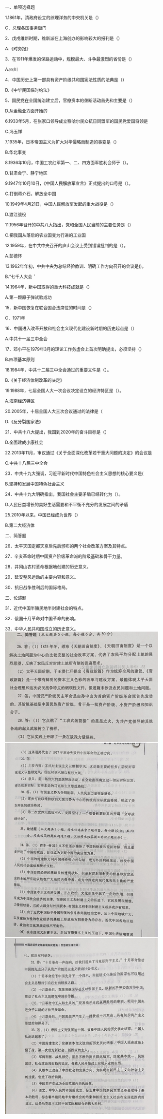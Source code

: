 ﻿一、单项选择题

1\.1861年，清政府设立的综理洋务的中央机关是（）

C．总理各国事务衙门

2．戊戌维新时期，维新派在上海创办的影响较大的报刊是（）

A.《时务报》

3．在1911年爆发的保路运动中，规模最大、斗争最激烈的省份是（）

A.四川

4．中国历史上第一部具有资产阶级共和国宪法性质的法典是（）

D.《中华民国临时约法》

5．国民党在全国统治建立后，官僚资本的垄断活动首先和主要是（）

D.从金融业方面开始的

6\.1933年5月，在张家口领导成立察哈尔民众抗日同盟军的国民党爱国将领是

C.冯玉祥

7\.1935年，日本帝国主义为扩大对华侵略而制造的事变是（）

B.华北事变 

8\.1936年10月，中国工农红军第一、二、四方面军胜利会师于（）。

D.甘肃会宁、静宁地区

9\.1947年10月10日，《中国人民解放军宣言》正式提出的口号是（）。

C.打倒蒋介石，解放全中国

10\.1949年4月21日，中国人民解放军发起的重大战役是（）

D.渡江战役

11\.1956年召开的中共八大指出，党和全国人民当前的主要任务是（）

C.把我国从落后的农业国变为行进的工业国

12\.1959年，在中共中央召开的庐山会议上受到错误批判的是（）。

A.彭德怀

13\.1962年年初，中共中央为总结经验教训、明确工作方向召开的会议是()。

B.“七千人大会＇ 

14\.1964年，新中国取得的重大科技成就是（）

A.第一颗原子弹试验成功

15．新中国恢复在联合国合法席位的时间是（）

C．1971年

16．中国进入改革开放和社会主义现代化建设新时期的历史起点是（）

A.中共十一届三中全会

17．邓小平在1979年3月的理论工作务虚会上首次明确提出，必须坚持（）

B.四项基本原则

18\.1984年，中共十二届三中全会通过的重要文件是（）。

B.《关于经济体制改革的决定》

19\.1988年，七届全国人大一次会议决定设立的经济特区是（）。

A.海南经济特区 

20\.2005年，十届全国人大三次会议通过的法律是（

D.《反分裂国家法》

21．中共十八大提出，我国到2020年的奋斗目标是（）

D.全面建成小康社会

22\.2013年11月，审议通过《关于全面深化改革若干重大问题的决定》的会议是

C.中共十八届三中全会

23．中共十九大强调，习近平新时代中国特色社会主义思想的核心要义是(

B.坚持和发展中国特色社会主义

24．中共十九大明确指出，我国社会主要矛盾已经转化为（）。

D.人民日益增长的美好生活需要和不平衡不充分的发展之间的矛盾

25\.2010年以来，中国已经成为世界（）

B.第二大经济体

二、简答题

26．太平天国定都天京后先后颁布的两个社会改革方案及其特点。

27．辛亥革命时期中国资产阶级革命派的阶级基础和骨干力量。

28．井冈山农村革命根据地创建的历史意义。

29．延安整风运动的主要内容和意义。

30．抗日战争胜利后的国际格局。

三、论述题

31．近代中国半殖民地半封建社会的特点。

32．俄国十月革命对中国革命的影响。

33．中华人民共和国成立的历史意义。
![](1d/1.jpg)
![](1d/2.jpg)
![](1d/3.jpg)
